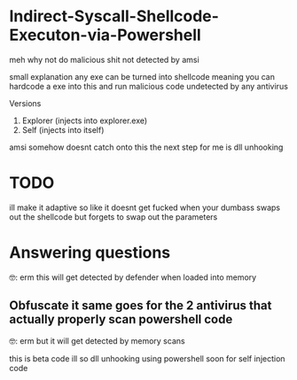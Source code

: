 # Indirect-Syscall-Shellcode-Executon-via-Powershell
meh why not do malicious shit not detected by amsi

small explanation
any exe can be turned into shellcode meaning you can hardcode a exe into this and run malicious code undetected by any antivirus



Versions
1. Explorer (injects into explorer.exe)
2. Self (injects into itself)


amsi somehow doesnt catch onto this the next step for me is dll unhooking

# TODO 

ill make it adaptive so like it doesnt get fucked when your dumbass swaps out the shellcode but forgets to swap out the parameters

# Answering questions
🤓: erm this will get detected by defender when loaded into memory

Obfuscate it same goes for the 2 antivirus that actually properly scan powershell code
-------
🤓: erm but it will get detected by memory scans

this is beta code ill so dll unhooking using powershell soon for self injection code
